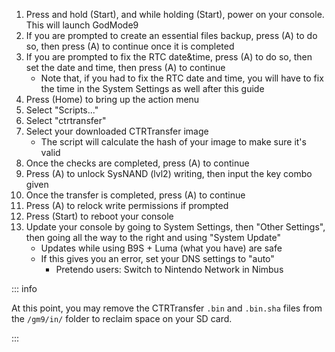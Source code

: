 1. Press and hold (Start), and while holding (Start), power on your console. This will launch GodMode9
1. If you are prompted to create an essential files backup, press (A) to do so, then press (A) to continue once it is completed
1. If you are prompted to fix the RTC date&time, press (A) to do so, then set the date and time, then press (A) to continue
    + Note that, if you had to fix the RTC date and time, you will have to fix the time in the System Settings as well after this guide
1. Press (Home) to bring up the action menu
1. Select "Scripts..."
1. Select "ctrtransfer"
1. Select your downloaded CTRTransfer image
    + The script will calculate the hash of your image to make sure it's valid
1. Once the checks are completed, press (A) to continue
1. Press (A) to unlock SysNAND (lvl2) writing, then input the key combo given
1. Once the transfer is completed, press (A) to continue
1. Press (A) to relock write permissions if prompted
1. Press (Start) to reboot your console
1. Update your console by going to System Settings, then "Other Settings", then going all the way to the right and using "System Update"
    + Updates while using B9S + Luma (what you have) are safe
    + If this gives you an error, set your DNS settings to "auto"
        + Pretendo users: Switch to Nintendo Network in Nimbus

::: info

At this point, you may remove the CTRTransfer `.bin` and `.bin.sha` files  from the `/gm9/in/` folder to reclaim space on your SD card.

:::